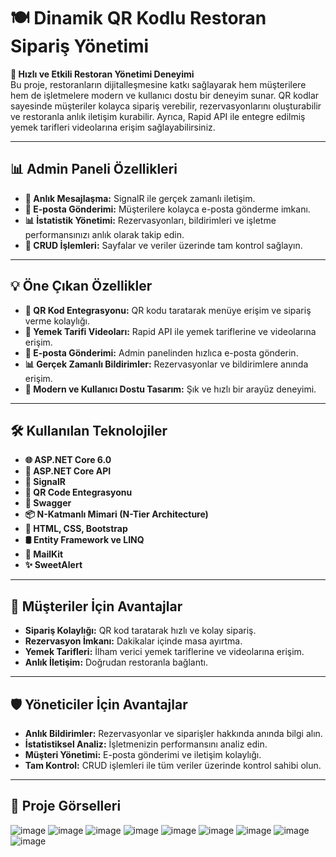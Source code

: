# 🍽️ Dinamik QR Kodlu Restoran Sipariş Yönetimi

**🚀 Hızlı ve Etkili Restoran Yönetimi Deneyimi**  
Bu proje, restoranların dijitalleşmesine katkı sağlayarak hem müşterilere hem de işletmelere modern ve kullanıcı dostu bir deneyim sunar. QR kodlar sayesinde müşteriler kolayca sipariş verebilir, rezervasyonlarını oluşturabilir ve restoranla anlık iletişim kurabilir. Ayrıca, Rapid API ile entegre edilmiş yemek tarifleri videolarına erişim sağlayabilirsiniz.

---

## 📊 Admin Paneli Özellikleri
- **🔄 Anlık Mesajlaşma:** SignalR ile gerçek zamanlı iletişim.  
- **📩 E-posta Gönderimi:** Müşterilere kolayca e-posta gönderme imkanı.  
- **📊 İstatistik Yönetimi:** Rezervasyonları, bildirimleri ve işletme performansınızı anlık olarak takip edin.  
- **🔧 CRUD İşlemleri:** Sayfalar ve veriler üzerinde tam kontrol sağlayın.

---

## 💡 Öne Çıkan Özellikler
- **📱 QR Kod Entegrasyonu:** QR kodu taratarak menüye erişim ve sipariş verme kolaylığı.  
- **🎥 Yemek Tarifi Videoları:** Rapid API ile yemek tariflerine ve videolarına erişim.  
- **📧 E-posta Gönderimi:** Admin panelinden hızlıca e-posta gönderin.  
- **📊 Gerçek Zamanlı Bildirimler:** Rezervasyonlar ve bildirimlere anında erişim.  
- **🎨 Modern ve Kullanıcı Dostu Tasarım:** Şık ve hızlı bir arayüz deneyimi.

---

## 🛠️ Kullanılan Teknolojiler
- **🌐 ASP.NET Core 6.0**  
- **🔗 ASP.NET Core API**  
- **📡 SignalR**  
- **🔲 QR Code Entegrasyonu**  
- **📜 Swagger**  
- **📦 N-Katmanlı Mimari (N-Tier Architecture)**  
- **🎨 HTML, CSS, Bootstrap**  
- **🛢️ Entity Framework ve LINQ**  
- **📧 MailKit**  
- **✨ SweetAlert**

---

## 👥 Müşteriler İçin Avantajlar
- **Sipariş Kolaylığı:** QR kod taratarak hızlı ve kolay sipariş.  
- **Rezervasyon İmkanı:** Dakikalar içinde masa ayırtma.  
- **Yemek Tarifleri:** İlham verici yemek tariflerine ve videolarına erişim.  
- **Anlık İletişim:** Doğrudan restoranla bağlantı.

---

## 🛡️ Yöneticiler İçin Avantajlar
- **Anlık Bildirimler:** Rezervasyonlar ve siparişler hakkında anında bilgi alın.  
- **İstatistiksel Analiz:** İşletmenizin performansını analiz edin.  
- **Müşteri Yönetimi:** E-posta gönderimi ve iletişim kolaylığı.  
- **Tam Kontrol:** CRUD işlemleri ile tüm veriler üzerinde kontrol sahibi olun.

---

## 🔗 Proje Görselleri 
![image](https://github.com/user-attachments/assets/dcbd891f-16ce-4e3f-8ed3-781a9ec4ef61)
![image](https://github.com/user-attachments/assets/03d6a6da-25dc-4187-9c50-e99b4c39e0ba)
![image](https://github.com/user-attachments/assets/6fd2b98a-26e0-4daf-93bd-570002810a55)
![image](https://github.com/user-attachments/assets/1ac179a6-3524-4da3-8b73-49cbb330216e)
![image](https://github.com/user-attachments/assets/e5c7dd7d-23e4-41f2-b101-21b528983322)
![image](https://github.com/user-attachments/assets/9af03505-0a66-4452-9ab9-f77dd3a2c6f7)
![image](https://github.com/user-attachments/assets/1ce77865-0ab9-4407-b1e8-df999abfe8ba)
![image](https://github.com/user-attachments/assets/c1ce0a1f-ca78-4fe1-ad53-017a6ac7b31a)
![image](https://github.com/user-attachments/assets/ad214e95-4410-4ca3-8663-b7cbdedaca0d)

